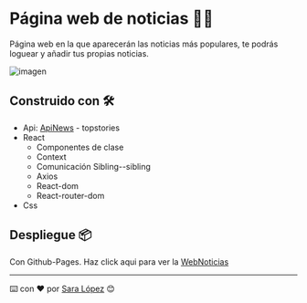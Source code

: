 # Página web de noticias 📰✨

Página web en la que aparecerán las noticias más populares, te podrás loguear y añadir tus propias noticias.

![imagen](https://github.com/Saralopezlovon/pagNoticias/src/assets/webNoticias.gif)

## Construido con 🛠️

* Api: [ApiNews](https://developer.nytimes.com/apis) - topstories
* React
    - Componentes de clase
    - Context
    - Comunicación Sibling--sibling
    - Axios
    - React-dom
    - React-router-dom
* Css

## Despliegue 📦

Con Github-Pages. Haz click aqui para ver la [WebNoticias](https://saralopezlovon.github.io/pagNoticias/)

---
⌨️ con ❤️ por [Sara López](https://github.com/Saralopezlovon) 😊
